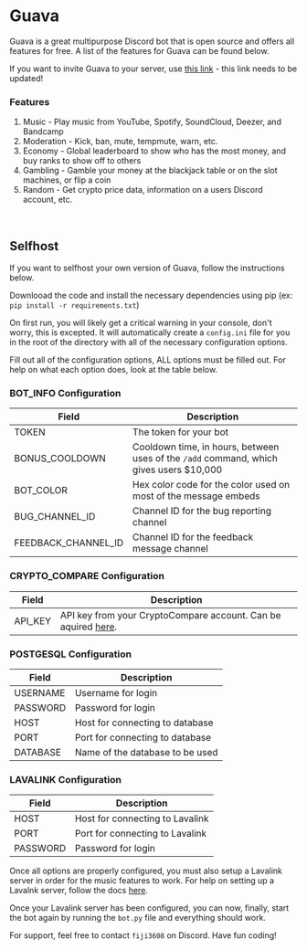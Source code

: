 # Guava

Guava is a great multipurpose Discord bot that is open source and offers all features for free. A list of the features for Guava can be found below.

If you want to invite Guava to your server, use [this link](https://pkrm.dev) - this link needs to be updated!

### Features
1. Music - Play music from YouTube, Spotify, SoundCloud, Deezer, and Bandcamp
2. Moderation - Kick, ban, mute, tempmute, warn, etc.
3. Economy - Global leaderboard to show who has the most money, and buy ranks to show off to others
4. Gambling - Gamble your money at the blackjack table or on the slot machines, or flip a coin
5. Random - Get crypto price data, information on a users Discord account, etc.

<br>

## Selfhost

If you want to selfhost your own version of Guava, follow the instructions below.

Downlooad the code and install the necessary dependencies using pip (ex: `pip install -r requirements.txt`)

On first run, you will likely get a critical warning in your console, don't worry, this is excepted. It will automatically create a `config.ini` file for you in the root of the directory with all of the necessary configuration options. 

Fill out all of the configuration options, ALL options must be filled out. For help on what each option does, look at the table below.

### BOT_INFO Configuration

Field | Description
--- | ---
TOKEN | The token for your bot
BONUS_COOLDOWN | Cooldown time, in hours, between uses of the `/add` command, which gives users $10,000
BOT_COLOR | Hex color code for the color used on most of the message embeds
BUG_CHANNEL_ID | Channel ID for the bug reporting channel
FEEDBACK_CHANNEL_ID | Channel ID for the feedback message channel

### CRYPTO_COMPARE Configuration
Field | Description
--- | ---
API_KEY | API key from your CryptoCompare account. Can be aquired [here](https://min-api.cryptocompare.com/).

### POSTGESQL Configuration
Field | Description
--- | ---
USERNAME | Username for login
PASSWORD | Password for login
HOST | Host for connecting to database
PORT | Port for connecting to database
DATABASE | Name of the database to be used

### LAVALINK Configuration
Field | Description
--- | ---
HOST | Host for connecting to Lavalink
PORT | Port for connecting to Lavalink
PASSWORD | Password for login

Once all options are properly configured, you must also setup a Lavalink server in order for the music features to work. For help on setting up a Lavalnk server, follow the docs [here](https://lavalink.dev/getting-started/).

Once your Lavalink server has been configured, you can now, finally, start the bot again by running the `bot.py` file and everything should work.

For support, feel free to contact `fiji3608` on Discord. Have fun coding!
